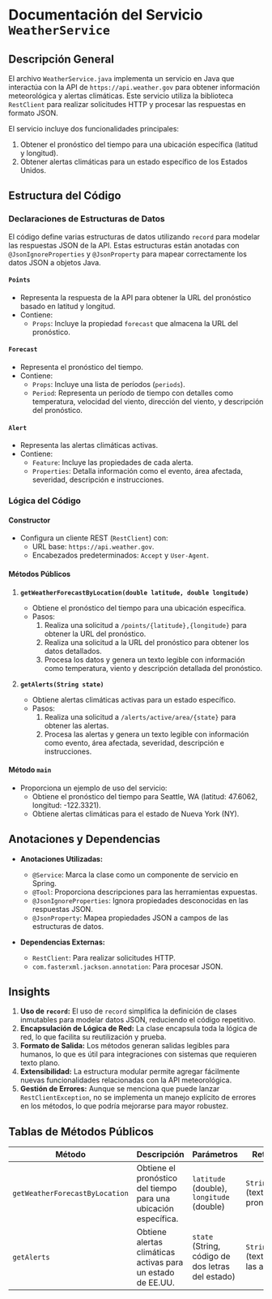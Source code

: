 # Documentación del Servicio `WeatherService`

## Descripción General

El archivo `WeatherService.java` implementa un servicio en Java que interactúa con la API de `https://api.weather.gov` para obtener información meteorológica y alertas climáticas. Este servicio utiliza la biblioteca `RestClient` para realizar solicitudes HTTP y procesar las respuestas en formato JSON. 

El servicio incluye dos funcionalidades principales:
1. Obtener el pronóstico del tiempo para una ubicación específica (latitud y longitud).
2. Obtener alertas climáticas para un estado específico de los Estados Unidos.

## Estructura del Código

### Declaraciones de Estructuras de Datos

El código define varias estructuras de datos utilizando `record` para modelar las respuestas JSON de la API. Estas estructuras están anotadas con `@JsonIgnoreProperties` y `@JsonProperty` para mapear correctamente los datos JSON a objetos Java.

#### `Points`
- Representa la respuesta de la API para obtener la URL del pronóstico basado en latitud y longitud.
- Contiene:
  - `Props`: Incluye la propiedad `forecast` que almacena la URL del pronóstico.

#### `Forecast`
- Representa el pronóstico del tiempo.
- Contiene:
  - `Props`: Incluye una lista de períodos (`periods`).
  - `Period`: Representa un período de tiempo con detalles como temperatura, velocidad del viento, dirección del viento, y descripción del pronóstico.

#### `Alert`
- Representa las alertas climáticas activas.
- Contiene:
  - `Feature`: Incluye las propiedades de cada alerta.
  - `Properties`: Detalla información como el evento, área afectada, severidad, descripción e instrucciones.

### Lógica del Código

#### Constructor
- Configura un cliente REST (`RestClient`) con:
  - URL base: `https://api.weather.gov`.
  - Encabezados predeterminados: `Accept` y `User-Agent`.

#### Métodos Públicos

1. **`getWeatherForecastByLocation(double latitude, double longitude)`**
   - Obtiene el pronóstico del tiempo para una ubicación específica.
   - Pasos:
     1. Realiza una solicitud a `/points/{latitude},{longitude}` para obtener la URL del pronóstico.
     2. Realiza una solicitud a la URL del pronóstico para obtener los datos detallados.
     3. Procesa los datos y genera un texto legible con información como temperatura, viento y descripción detallada del pronóstico.

2. **`getAlerts(String state)`**
   - Obtiene alertas climáticas activas para un estado específico.
   - Pasos:
     1. Realiza una solicitud a `/alerts/active/area/{state}` para obtener las alertas.
     2. Procesa las alertas y genera un texto legible con información como evento, área afectada, severidad, descripción e instrucciones.

#### Método `main`
- Proporciona un ejemplo de uso del servicio:
  - Obtiene el pronóstico del tiempo para Seattle, WA (latitud: 47.6062, longitud: -122.3321).
  - Obtiene alertas climáticas para el estado de Nueva York (NY).

## Anotaciones y Dependencias

- **Anotaciones Utilizadas:**
  - `@Service`: Marca la clase como un componente de servicio en Spring.
  - `@Tool`: Proporciona descripciones para las herramientas expuestas.
  - `@JsonIgnoreProperties`: Ignora propiedades desconocidas en las respuestas JSON.
  - `@JsonProperty`: Mapea propiedades JSON a campos de las estructuras de datos.

- **Dependencias Externas:**
  - `RestClient`: Para realizar solicitudes HTTP.
  - `com.fasterxml.jackson.annotation`: Para procesar JSON.

## Insights

1. **Uso de `record`:** El uso de `record` simplifica la definición de clases inmutables para modelar datos JSON, reduciendo el código repetitivo.
2. **Encapsulación de Lógica de Red:** La clase encapsula toda la lógica de red, lo que facilita su reutilización y prueba.
3. **Formato de Salida:** Los métodos generan salidas legibles para humanos, lo que es útil para integraciones con sistemas que requieren texto plano.
4. **Extensibilidad:** La estructura modular permite agregar fácilmente nuevas funcionalidades relacionadas con la API meteorológica.
5. **Gestión de Errores:** Aunque se menciona que puede lanzar `RestClientException`, no se implementa un manejo explícito de errores en los métodos, lo que podría mejorarse para mayor robustez.

## Tablas de Métodos Públicos

| Método                                | Descripción                                                                 | Parámetros                                                                 | Retorno                          |
|---------------------------------------|-----------------------------------------------------------------------------|---------------------------------------------------------------------------|----------------------------------|
| `getWeatherForecastByLocation`        | Obtiene el pronóstico del tiempo para una ubicación específica.             | `latitude` (double), `longitude` (double)                                 | `String` (texto del pronóstico) |
| `getAlerts`                           | Obtiene alertas climáticas activas para un estado de EE.UU.                 | `state` (String, código de dos letras del estado)                         | `String` (texto de las alertas) |
